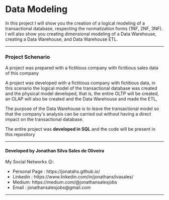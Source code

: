 <h1>Data Modeling</h1>
<p>In this project I will show you the creation of a logical modeling of a transactional database, respecting the normalization forms (1NF, 2NF, 3NF). I will also show you creating dimensional modeling of a Data Warehouse, creating a Data Warehouse, and Data Warehouse ETL.</p>
<hr>
<h3>Project Schenario</h3>
<p>A project was prepared with a fictitious company with fictitious sales data of this company</p>
<p>A project was developed with a fictitious company with fictitious data, in this scenario the logical model of the transactional database was created and the physical model developed, that is, the entire OLTP will be created, an OLAP will also be created and the Data Warehouse and made the ETL,

The purpose of the Data Warehouse is to leave the transactional model so that the company's analysis can be carried out without having a direct impact on the transactional database.

The entire project was <b>developed in SQL</b> and the code will be present in this repository</p>
<hr>
<h4 >Developed by Jonathan Silva Sales de Oliveira</h4>
My Social Networks 😉: 
<ul >
  <li >Personal Page : https://jonatahs.github.io/</li>
  <li>Linkedin : https://www.linkedin.com/in/jonathansilvasales/</li>
  <li>Medium: https://medium.com/@jonathansalesjobs</li>
  <li>Email : jonathansalesjobs@gmail.com</li>
</ul>
<hr>
